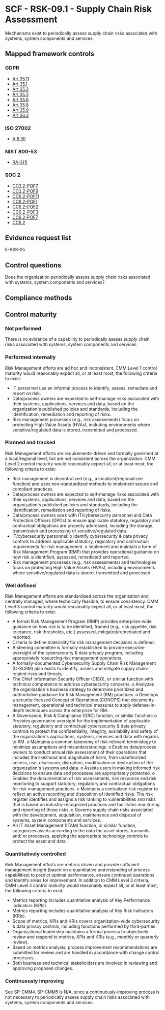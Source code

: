 # SCF - RSK-09.1 - Supply Chain Risk Assessment
Mechanisms exist to periodically assess supply chain risks associated with systems, system components and services.
## Mapped framework controls
### GDPR
- [Art 35.11](../gdpr/art35.md#Article-3511)
- [Art 35.1](../gdpr/art35.md#Article-351)
- [Art 35.2](../gdpr/art35.md#Article-352)
- [Art 35.3](../gdpr/art35.md#Article-353)
- [Art 35.6](../gdpr/art35.md#Article-356)
- [Art 35.8](../gdpr/art35.md#Article-358)
- [Art 35.9](../gdpr/art35.md#Article-359)
- [Art 36.3](../gdpr/art36.md#Article-363)

### ISO 27002
- [A.8.30](../iso27002/a-8.md#a830)

### NIST 800-53
- [RA-3(1)](../nist80053/ra-3-1.md)

### SOC 2
- [CC3.2-POF7](../soc2/cc32-pof7.md)
- [CC3.2-POF9](../soc2/cc32-pof9.md)
- [CC9.2-POF11](../soc2/cc92-pof11.md)
- [CC9.2-POF1](../soc2/cc92-pof1.md)
- [CC9.2-POF2](../soc2/cc92-pof2.md)
- [CC9.2-POF3](../soc2/cc92-pof3.md)
- [CC9.2-POF7](../soc2/cc92-pof7.md)
- [CC9.2](../soc2/cc92.md)

## Evidence request list
E-RSK-05

## Control questions
Does the organization periodically assess supply chain risks associated with systems, system components and services?

## Compliance methods


## Control maturity
### Not performed
There is no evidence of a capability to periodically assess supply chain risks associated with systems, system components and services.

### Performed internally
Risk Management efforts are ad hoc and inconsistent. CMM Level 1 control maturity would reasonably expect all, or at least most, the following criteria to exist:
- IT personnel use an informal process to identify, assess, remediate and report on risk.
- Data/process owners are expected to self-manage risks associated with their systems, applications, services and data, based on the organization's published policies and standards, including the identification, remediation and reporting of risks.
- Risk management processes (e.g., risk assessments) focus on protecting High Value Assets (HVAs), including environments where sensitive/regulated data is stored, transmitted and processed.

### Planned and tracked
Risk Management efforts are requirements-driven and formally governed at a local/regional level, but are not consistent across the organization. CMM Level 2 control maturity would reasonably expect all, or at least most, the following criteria to exist:
- Risk management is decentralized (e.g., a localized/regionalized function) and uses non-standardized methods to implement secure and compliant practices.
- Data/process owners are expected to self-manage risks associated with their systems, applications, services and data, based on the organization's published policies and standards, including the identification, remediation and reporting of risks.
- Data/process owners work with IT/cybersecurity personnel and Data Protection Officers (DPOs) to ensure applicable statutory, regulatory and contractual obligations are properly addressed, including the storage, transmission and processing of sensitive/regulated data.
- IT/cybersecurity personnel:
o	Identify cybersecurity & data privacy controls to address applicable statutory, regulatory and contractual requirements for risk management.
o	Implement and maintain a form of Risk Management Program (RMP) that provides operational guidance on how risk is identified, assessed, remediated and reported.
- Risk management processes (e.g., risk assessments) and technologies focus on protecting High Value Assets (HVAs), including environments where sensitive/regulated data is stored, transmitted and processed.

### Well defined
Risk Management efforts are standardized across the organization and centrally managed, where technically feasible, to ensure consistency. CMM Level 3 control maturity would reasonably expect all, or at least most, the following criteria to exist:
- A formal Risk Management Program (RMP) provides enterprise-wide guidance on how risk is to be identified, framed (e.g., risk appetite, risk tolerance, risk thresholds, etc.) assessed, mitigated/remediated and reported.
- Criteria to define materiality for risk management decisions is defined.
- A steering committee is formally established to provide executive oversight of the cybersecurity & data privacy program, including appropriately resourcing risk management operations.
- A formally-documented Cybersecurity Supply Chain Risk Management (C-SCRM) plan exists to identify, assess and mitigate supply chain-related risks and threats;
- The Chief Information Security Officer (CISO), or similar function with technical competence to address cybersecurity concerns,
o	Analyzes the organization's business strategy to determine prioritized and authoritative guidance for Risk Management (RM) practices.
o	Develops a security-focused Concept of Operations (CONOPS) that documents management, operational and technical measures to apply defense-in-depth techniques across the enterprise for RM.
- A Governance, Risk & Compliance (GRC) function, or similar function:
o	Provides governance oversight for the implementation of applicable statutory, regulatory and contractual cybersecurity & data privacy controls to protect the confidentiality, integrity, availability and safety of the organization's applications, systems, services and data with regards to RM.
o	Maintains a common taxonomy of risk-relevant terminology to minimize assumptions and misunderstandings.
o	Enables data/process owners to conduct annual risk assessment of their operations that includes the likelihood and magnitude of harm, from unauthorized access, use, disclosure, disruption, modification or destruction of the organization's systems and data.
o	Assists users in making informed risk decisions to ensure data and processes are appropriately protected.
o	Enables the documentation of risk assessments, risk response and risk monitoring to support statutory, regulatory and contractual obligations for risk management practices.
o	Maintains a centralized risk register to reflect an active recording and disposition of identified risks. The risk register identifies and assigns a risk ranking to vulnerabilities and risks that is based on industry-recognized practices and facilitates monitoring and reporting of those risks.
o	Governs supply chain risks associated with the development, acquisition, maintenance and disposal of systems, system components and services.
- An IT Asset Management (ITAM) function, or similar function, categorizes assets according to the data the asset stores, transmits and/ or processes, applying the appropriate technology controls to protect the asset and data.

### Quantitatively controlled
Risk Management efforts are metrics driven and provide sufficient management insight (based on a quantitative understanding of process capabilities) to predict optimal performance, ensure continued operations and identify areas for improvement. In addition to CMM Level 3 criteria, CMM Level 4 control maturity would reasonably expect all, or at least most, the following criteria to exist:
- Metrics reporting includes quantitative analysis of Key Performance Indicators (KPIs).
- Metrics reporting includes quantitative analysis of Key Risk Indicators (KRIs).
- Scope of metrics, KPIs and KRIs covers organization-wide cybersecurity & data privacy controls, including functions performed by third-parties.
- Organizational leadership maintains a formal process to objectively review and respond to metrics, KPIs and KRIs (e.g., monthly or quarterly review).
- Based on metrics analysis, process improvement recommendations are submitted for review and are handled in accordance with change control processes.
- Both business and technical stakeholders are involved in reviewing and approving proposed changes.

### Continuously improving
See SP-CMM4. SP-CMM5 is N/A, since a continuously-improving process is not necessary to periodically assess supply chain risks associated with systems, system components and services.
